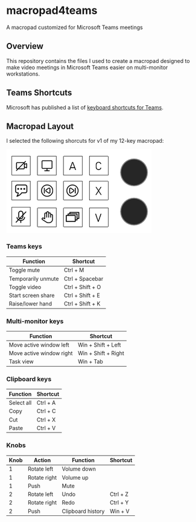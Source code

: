 # macropad4teams
A macropad customized for Microsoft Teams meetings

## Overview
This repository contains the files I used to create a macropad designed to make video meetings in Microsoft Teams easier on multi-monitor workstations.

## Teams Shortcuts
Microsoft has published a list of [keyboard shortcuts for Teams](https://support.microsoft.com/en-us/office/keyboard-shortcuts-for-microsoft-teams-2e8e2a70-e8d8-4a19-949b-4c36dd5292d2).

## Macropad Layout
I selected the following shorcuts for v1 of my 12-key macropad:

![MS Teams Macropad v1 layout!](/legends/macropad4teams.png "MS Teams Macropad v1 layout")

### Teams keys 
|Function|Shortcut|
|---|---|
|Toggle mute|Ctrl + M|
|Temporarily unmute|Ctrl + Spacebar|
|Toggle video|Ctrl + Shift + O|
|Start screen share|Ctrl + Shift + E|
|Raise/lower hand|Ctrl + Shift + K|

### Multi-monitor keys
|Function|Shortcut|
|---|---|
|Move active window left|Win + Shift + Left|
|Move active window right|Win + Shift + Right|
|Task view|Win + Tab|

### Clipboard keys
|Function|Shortcut|
|---|---|
|Select all|Ctrl + A|
|Copy|Ctrl + C|
|Cut|Ctrl + X|
|Paste|Ctrl + V|

### Knobs
|Knob|Action|Function|Shortcut|
|---|---|---|---|
|1|Rotate left|Volume down||
|1|Rotate right|Volume up||
|1|Push|Mute||
|2|Rotate left|Undo|Ctrl + Z|
|2|Rotate right|Redo|Ctrl + Y|
|2|Push|Clipboard history|Win + V|
